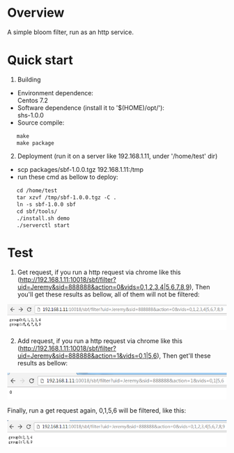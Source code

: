 # Overview
A simple bloom filter, run as an http service.

# Quick start
1) Building
 * Environment dependence:   
   Centos 7.2  
 * Software dependence (install it to '$(HOME)/opt/'):  
   shs-1.0.0
 * Source compile:
```
   make
   make package
```
2) Deployment (run it on a server like 192.168.1.11, under '/home/test' dir)
 * scp packages/sbf-1.0.0.tgz 192.168.1.11:/tmp
 * run these cmd as bellow to deploy:
```
   cd /home/test
   tar xzvf /tmp/sbf-1.0.0.tgz -C .
   ln -s sbf-1.0.0 sbf
   cd sbf/tools/
   ./install.sh demo
   ./serverctl start
```

# Test
1) Get request, if you run a http request via chrome like this (http://192.168.1.11:10018/sbf/filter?uid=Jeremy&sid=888888&action=0&vids=0,1,2,3,4|5,6,7,8,9), Then you'll get these results as bellow, all of them will not be filtered:

![image](https://github.com/liaosanity/sbf/raw/master/images/get.png)

2) Add request, if you run a http request via chrome like this (http://192.168.1.11:10018/sbf/filter?uid=Jeremy&sid=888888&action=1&vids=0,1|5,6), Then get'll these results as bellow:

![image](https://github.com/liaosanity/sbf/raw/master/images/add.png)

Finally, run a get request again, 0,1,5,6 will be filtered, like this:

![image](https://github.com/liaosanity/sbf/raw/master/images/get2.png)


